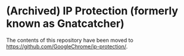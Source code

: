 # (Archived) IP Protection (formerly known as Gnatcatcher)

The contents of this repository have been moved to https://github.com/GoogleChrome/ip-protection/.
